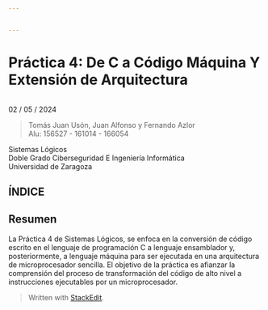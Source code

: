 ```yaml
---


---
```


<h1 id="práctica-4-de-c-a-código-máquina-y-extensión-de-arquitectura">Práctica 4: De C a Código Máquina Y Extensión de Arquitectura</h1>
<p><img src="https://lh7-us.googleusercontent.com/mefolp8oAVDaWOvo0FuAohTn4xehH5zP4M0_YLSSdU0vrzvJrETQ_Hf7UKdg-kHaaj4T6pMx21O8KKjOl4FiDhmVXWeapIYu6MNHnUZLGg0kFLMDOiHWiVNvN0JoAGvbln2bnJx6mPHXxzIE_qQixBQ" alt=""></p>
<p>02 / 05 / 2024</p>
<blockquote>
<p>Tomás Juan Usón, Juan Alfonso y Fernando Azlor<br>
Alu: 156527 - 161014 - 166054</p>
</blockquote>
<p>Sistemas Lógicos<br>
Doble Grado Ciberseguridad E Ingeniería Informática<br>
Universidad de Zaragoza</p>
<h2 id="índice">ÍNDICE</h2>
<h2 id="resumen">Resumen</h2>
<p>La Práctica 4 de Sistemas Lógicos, se enfoca en la conversión de código escrito en el lenguaje de programación C a lenguaje ensamblador y, posteriormente, a lenguaje máquina para ser ejecutada en una arquitectura de microprocesador sencilla. El objetivo de la práctica es afianzar la comprensión del proceso de transformación del código de alto nivel a instrucciones ejecutables por un microprocesador.</p>
<blockquote>
<p>Written with <a href="https://stackedit.io/">StackEdit</a>.</p>
</blockquote>

